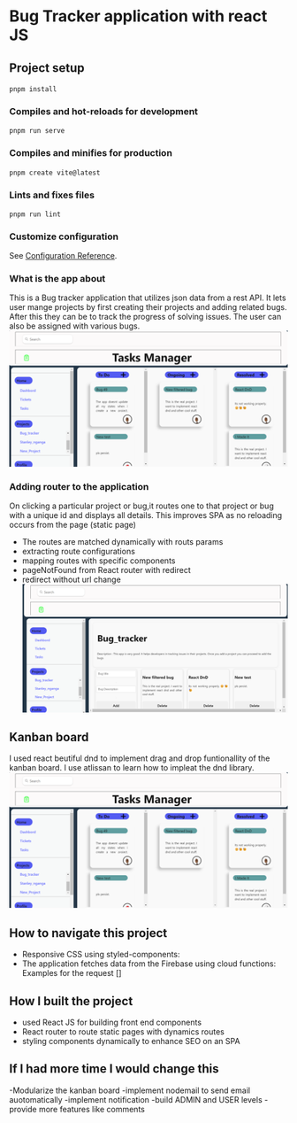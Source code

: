 # Bug Tracker application with react JS

## Project setup
```
pnpm install
```
### Compiles and hot-reloads for development
```
pnpm run serve
```
### Compiles and minifies for production
```
pnpm create vite@latest
```
### Lints and fixes files
```
pnpm run lint
```

### Customize configuration
See [Configuration Reference](https://cli.reactjs.org/config/).

### What is the app about
This is a Bug tracker application that utilizes json data from a rest API. It lets user mange projects by first creating their projects and adding related bugs. After this they can be 
to track the progress of solving issues. The user can also be assigned with various bugs.
![alt text](https://github.com/Stanleynjoroge/Week-9/blob/master/Screenshot%202024-03-27%20154107.png)

### Adding router to the application
On clicking a particular project or bug,it routes one to that project or bug with a unique id and displays all details.  This improves SPA as no reloading occurs from the page (static page)
- The routes are matched dynamically with routs params
- extracting route configurations
- mapping routes with specific components
- pageNotFound from React router with redirect 
- redirect without url change 
![alt text](https://github.com/Stanleynjoroge/Week-9/blob/master/Screenshot%202024-03-27%20154138.png)
## Kanban board
I used react beutiful dnd to implement drag and drop funtionallity of the kanban board. I use atlissan to learn how to impleat the dnd library.
![alt text](https://github.com/Stanleynjoroge/Week-9/blob/master/Screenshot%202024-03-27%20154107.png)
## How to navigate this project
- Responsive CSS using styled-components:
- The application fetches data from the Firebase using cloud functions: Examples for the request []

## How I built the project
- used React JS for building front end components
- React router to route static pages with dynamics routes 
- styling components dynamically to enhance SEO on an SPA  

## If I had more time I would change this
-Modularize the kanban board
-implement nodemail to send email auotomatically
-implement notification
-build ADMIN and USER levels
-provide more features like comments
